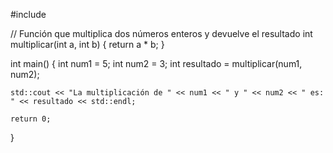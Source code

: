 #include <iostream>

// Función que multiplica dos números enteros y devuelve el resultado
int multiplicar(int a, int b) {
    return a * b;
}

int main() {
    int num1 = 5;
    int num2 = 3;
    int resultado = multiplicar(num1, num2);

    std::cout << "La multiplicación de " << num1 << " y " << num2 << " es: " << resultado << std::endl;

    return 0;
}

